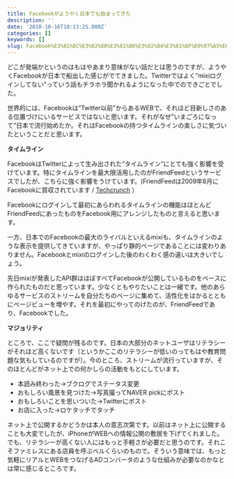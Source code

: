 ```yaml
---
title: Facebookがようやく日本でも始まってきた
description: ''
date: '2010-10-16T10:13:25.000Z'
categories: []
keywords: []
slug: Facebook%E3%81%8C%E3%82%88%E3%81%86%E3%82%84%E3%81%8F%E6%97%A5%E6%9C%AC%E3%81%A7%E3%82%82%E5%A7%8B%E3%81%BE%E3%81%A3%E3%81%A6%E3%81%8D%E3%81%9F
---
```

どこが発端かというのはもはやあまり意味がない話だとは思うのですが、ようやくFacebookが日本で船出した感じがでてきました。Twitterではよく”mixiログインしてない”っていう話もチラホラ聞かれるようになった中でのできごとでした。

世界的には、Facebookは”Twitter以前”からあるWEBで、それほど目新しさのある位置づけにいるサービスではないと思います。それがなぜ”いまごろになって”日本で流行始めたか。それはFacebookの持つタイムラインの楽しさに気づいたということだと思います。

**タイムライン**

FacebookはTwitterによって生み出された”タイムライン”にとても強く影響を受けています。特にタイムラインを最大限活用したのがFriendFeedというサービスでしたが、こちらに強く影響をうけています。(FriendFeedは2009年8月にFacebookに買収されています / [Techcrunch](http://jp.techcrunch.com/archives/20090810facebook-acquires-friendfeed/) ）

Facebookにログインして最初にあらわれるタイムラインの機能はほとんどFriendFeedにあったものをFacebook用にアレンジしたものと言えると思います。

一方、日本でのFacebookの最大のライバルといえるmixiも、タイムラインのような表示を提供してきていますが、やっぱり静的ページであることには変わりありません。Facebookとmixiのログインした後のわくわく感の違いは大きいでしょう。

先日mixiが発表したAPI群はほぼすべてFacebookが公開しているものをベースに作られたものだと思っています。少なくともやりたいことは一緒です。他のあらゆるサービスのストリームを自分たちのページに集めて、活性化をはかるとともにページビューを増やす。それを最初にやってのけたのが、FriendFeedであり、Facebookでした。

**マジョリティ**

ところで、ここで疑問が残るのです。日本の大部分のネットユーザはリテラシーがそれほど高くないです（というかここのリテラシーが低いのってもはや教育問題な気もしているのですが）。今のところ、ストリームが流行っていますが、そのほとんどがネット上での何かしらの活動をもとにしています。

*   本読み終わった→ブクログでステータス変更
*   おもしろい風景を見つけた→写真撮ってNAVER pickにポスト
*   おもしろいことを思いついた→Twitterにポスト
*   お店に入った→ロケタッチでタッチ

ネット上で公開するかどうかは本人の意志次第です。以前はネット上に公開することも大変でしたが、iPhoneがWEBへの情報公開の敷居を下げてくれました。でも、リテラシーが高くない人にはもっと手軽さが必要だと思うのです。それこそファミレスにある店員を呼ぶベルくらいのもので。そういう意味では、もっと気軽にリアルとWEBをつなげるADコンバータのような仕組みが必要なのかなとは常に感じるところです。